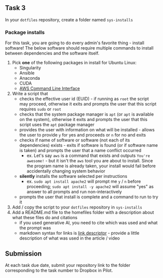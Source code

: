 ## Task 3

In your `dotfiles` repository, create a folder named `sys-installs`

### Package installs

For this task, you are going to do every admin's favorite thing - install software!  The below software should require multiple commands to install between dependencies and the software itself.

1. Pick **one** of the following packages in install for Ubuntu Linux:
    - Singularity
    - Ansible
    - Anaconda
    - CUDA
    - [AWS Command Line Interface](https://docs.aws.amazon.com/cli/latest/userguide/getting-started-install.html)
2. Write a script that
    - checks the effective user id (EUID) - if running as `root` the script may proceed, otherwise it exits and prompts the user that this script requires `sudo` or `root`
    - checks that the system package manager is `apt` (or `apt` is available on the system), otherwise it exits and prompts the user that this script uses the `apt` package manager
    - provides the user with information on what will be installed - allows the user to provide `y` for yes and proceeds or `n` for no and exits
    - checks if name of software or software (not each of its dependencies) exists - exits if software is found (or if software name is taken) and prompts the user that a name conflict occurred
        - ex. Let's say `aws` is a command that exists and outputs `You're awesome!` - but it isn't the `aws` tool you are about to install. Since the program name is already taken, your install would fail before accidentally changing system behavior
    - **silently** installs the software selected per instructions
        - ex. `sudo apt install apache2` will prompt me `y` / `n` before proceeding; `sudo apt install -y apache2` will assume "yes" as answer to all prompts and run non-interactively
    - prompts the user that install is complete and a command to run to try it
3. Add / copy the script to your `dotfiles` repository in `sys-installs`
4. Add a README.md file to the homefiles folder with a description about what these files do and citations
    - if you used generative AI, you need to cite which was used and what the prompt was
    - markdown syntax for links is [link descriptor](URL_HERE) - provide a little description of what was used in the article / video


## Submission

At each task due date, submit your repository link to the folder corresponding to the task number to Dropbox in Pilot.
